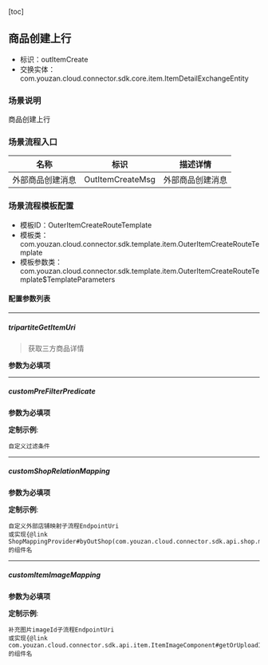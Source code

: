 [toc]

## 商品创建上行
- 标识：outItemCreate
- 交换实体：com.youzan.cloud.connector.sdk.core.item.ItemDetailExchangeEntity
### 场景说明
商品创建上行
### 场景流程入口

名称 | 标识 | 描述详情
---|---|---
外部商品创建消息 | OutItemCreateMsg | 外部商品创建消息

### 场景流程模板配置
- 模板ID：OuterItemCreateRouteTemplate
- 模板类：com.youzan.cloud.connector.sdk.template.item.OuterItemCreateRouteTemplate
- 模板参数类：com.youzan.cloud.connector.sdk.template.item.OuterItemCreateRouteTemplate$TemplateParameters

#### 配置参数列表

---
##### tripartiteGetItemUri
> 获取三方商品详情

**参数为必填项**

---
##### customPreFilterPredicate
> 

**参数为必填项**


**定制示例**:
```
自定义过滤条件
```
---
##### customShopRelationMapping
> 

**参数为必填项**


**定制示例**:
```
自定义外部店铺映射子流程EndpointUri
或实现{@link ShopMappingProvider#byOutShop(com.youzan.cloud.connector.sdk.api.shop.model.ByOutShopQryParam)}的组件名
```
---
##### customItemImageMapping
> 

**参数为必填项**


**定制示例**:
```
补充图片imageId子流程EndpointUri
或实现{@link com.youzan.cloud.connector.sdk.api.item.ItemImageComponent#getOrUploadItemImageList(ItemImageIdUploadParam)}的组件名
```

